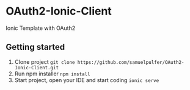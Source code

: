 # OAuth2-Ionic-Client
Ionic Template with OAuth2

## Getting started
1. Clone project
`git clone https://github.com/samuelpulfer/OAuth2-Ionic-Client.git` 
2. Run npm installer
`npm install`
3. Start project, open your IDE and start coding
`ionic serve`
